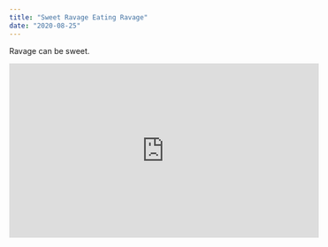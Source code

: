 ```yaml
---
title: "Sweet Ravage Eating Ravage"
date: "2020-08-25"
---
```


Ravage can be sweet. 
<iframe width="560" height="315" src="https://www.youtube.com/watch?v=3YHHHEg3ioc"frameborder="0" allowfullscreen></iframe>
